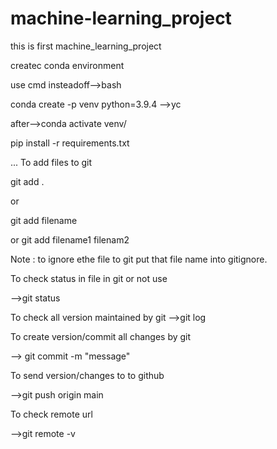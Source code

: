 # machine-learning_project
this is first machine_learning_project


createc conda environment

use cmd insteadoff-->bash

conda create -p venv python=3.9.4 -->yc

after-->conda activate venv/ 


pip install -r requirements.txt

...
To add files to git

git add .

or 

git add filename

or git add filename1 filenam2

Note : to ignore ethe file to git put that file name into gitignore.

To check status in file in git or not use

-->git status

To check all version maintained by git
-->git log

To create version/commit all changes by git

--> git commit -m "message"

To send version/changes to to github

-->git push origin main

To check remote url 

-->git remote -v